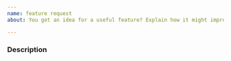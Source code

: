 ```yaml
---
name: feature request
about: You got an idea for a useful feature? Explain how it might improve the package.

---
```


<!--- Hi! Thank you for your contribution. -->
<!--- First, please provide a general summary of your feature request in the Title above. -->
<!--- You should also add the label "feature request" to this issue. -->

### Description
<!--- You should describe your feature request here. -->
<!--- Briefly explain, use 2-3 sentences, why the new feature is important or necessary. -->
<!--- Explain what the value of this feature will be for other users. -->
<!--- Do you plan to implement the feature yourself or do you need help? -->
